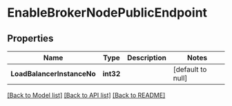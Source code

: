 # EnableBrokerNodePublicEndpoint

## Properties
Name | Type | Description | Notes
------------ | ------------- | ------------- | -------------
**LoadBalancerInstanceNo** | **int32** |  | [default to null]

[[Back to Model list]](../README.md#documentation-for-models) [[Back to API list]](../README.md#documentation-for-api-endpoints) [[Back to README]](../README.md)


